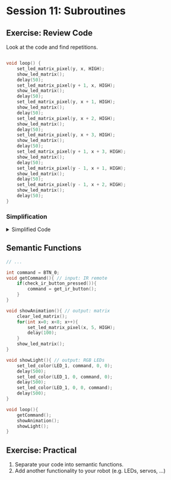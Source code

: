 # Session 11: Subroutines

## Exercise: Review Code

Look at the code and find repetitions.

```c

void loop() {
    set_led_matrix_pixel(y, x, HIGH);
    show_led_matrix();
    delay(50);
    set_led_matrix_pixel(y + 1, x, HIGH);
    show_led_matrix();
    delay(50);
    set_led_matrix_pixel(y, x + 1, HIGH);
    show_led_matrix();
    delay(50);
    set_led_matrix_pixel(y, x + 2, HIGH);
    show_led_matrix();
    delay(50);
    set_led_matrix_pixel(y, x + 3, HIGH);
    show_led_matrix();
    delay(50);
    set_led_matrix_pixel(y + 1, x + 3, HIGH);
    show_led_matrix();
    delay(50);
    set_led_matrix_pixel(y - 1, x + 1, HIGH);
    show_led_matrix();
    delay(50);
    set_led_matrix_pixel(y - 1, x + 2, HIGH);
    show_led_matrix();
    delay(50);
}
```

### Simplification

<details>
	<summary> Simplified Code </summary>

```c
void showAndDelay(){
    show_led_matrix();
    delay(50);
}

void loop() {
    set_led_matrix_pixel(y, x, HIGH);
    showAndDelay();
    set_led_matrix_pixel(y + 1, x, HIGH);
    showAndDelay();
    set_led_matrix_pixel(y, x + 1, HIGH);
    showAndDelay();
    set_led_matrix_pixel(y, x + 2, HIGH);
    showAndDelay();
    set_led_matrix_pixel(y, x + 3, HIGH);
    showAndDelay();
    set_led_matrix_pixel(y + 1, x + 3, HIGH);
    showAndDelay();
    set_led_matrix_pixel(y - 1, x + 1, HIGH);
    showAndDelay();
    set_led_matrix_pixel(y - 1, x + 2, HIGH);
    showAndDelay();
}
```

</details>


## Semantic Functions

```c
// ...

int command = BTN_0;
void getCommand(){ // input: IR remote
    if(check_ir_button_pressed()){
        command = get_ir_button();
    }
}

void showAnimation(){ // output: matrix
    clear_led_matrix();
    for(int x=0; x<8; x++){
        set_led_matrix_pixel(x, 5, HIGH);
        delay(100);
    }
    show_led_matrix();
}

void showLight(){ // output: RGB LEDs
    set_led_color(LED_1, command, 0, 0);
    delay(500);
    set_led_color(LED_1, 0, command, 0);
    delay(500);
    set_led_color(LED_1, 0, 0, command);
    delay(500);
}

void loop(){
    getCommand();
    showAnimation();
    showLight();
}
```

## Exercise: Practical

1. Separate your code into semantic functions.
1. Add another functionality to your robot (e.g. LEDs, servos, ...)